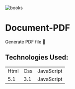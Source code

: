 ![books](https://user-images.githubusercontent.com/49339254/234678485-fdc435f7-1c23-4653-b425-3658696fe80c.jpg)
<h1> Document-PDF</h1>
Generate PDF file 📒

<h2> Technologies Used: </h2>

<table>
<tr>

<td> Html </td>
<td> Css </td>
<td> JavaScript </td>

<tr>
<td> 5.1 </td>
<td> 3.1 </td>
<td> JavaScript </td>

</tr>

</tr>
</table>
